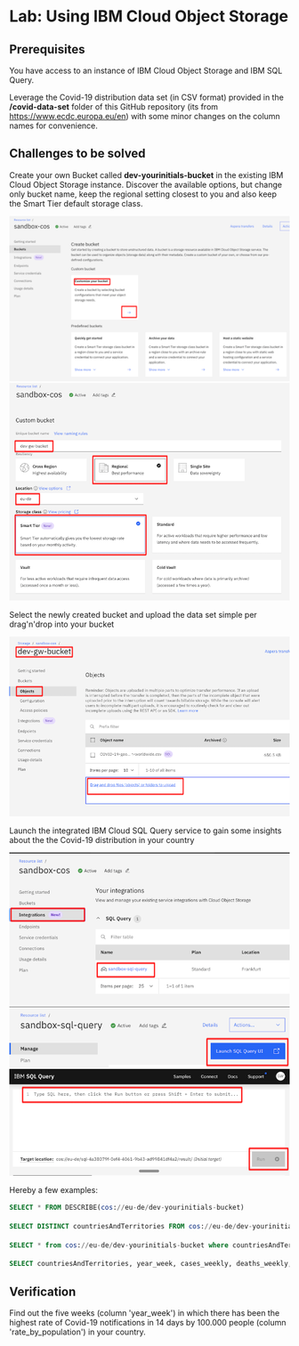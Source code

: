 # Lab: Using IBM Cloud Object Storage

## Prerequisites

You have access to an instance of IBM Cloud Object Storage and IBM SQL Query.

Leverage the Covid-19 distribution data set (in CSV format) provided in the **/covid-data-set** folder of this GitHub repository (its from https://www.ecdc.europa.eu/en) with some minor changes on the column names for convenience.

## Challenges to be solved

Create your own Bucket called **dev-yourinitials-bucket** in the existing IBM Cloud Object Storage instance. Discover the available options, but change only bucket name, keep the regional setting closest to you and also keep the Smart Tier default storage class.

![image](images/lab-cos-01.png)
![image](images/lab-cos-02.png)

Select the newly created bucket and upload the data set simple per drag'n'drop into your bucket

![image](images/lab-cos-03.png)

Launch the integrated IBM Cloud SQL Query service to gain some insights about the the Covid-19 distribution in your country

![image](images/lab-cos-04.png)
![image](images/lab-cos-05.png)
![image](images/lab-cos-06.png)

Hereby a few examples:

```sql
SELECT * FROM DESCRIBE(cos://eu-de/dev-yourinitials-bucket)

SELECT DISTINCT countriesAndTerritories FROM cos://eu-de/dev-yourinitials-bucket ORDER BY countriesAndTerritories

SELECT * from cos://eu-de/dev-yourinitials-bucket where countriesAndTerritories = 'yourcountry'

SELECT countriesAndTerritories, year_week, cases_weekly, deaths_weekly, rate_by_population from cos://eu-de/dev-yourinitials-bucket where countriesAndTerritories = 'yourcountry'
```

## Verification

Find out the five weeks (column 'year_week') in which there has been the highest rate of Covid-19 notifications in 14 days by 100.000 people (column 'rate_by_population') in your country.
